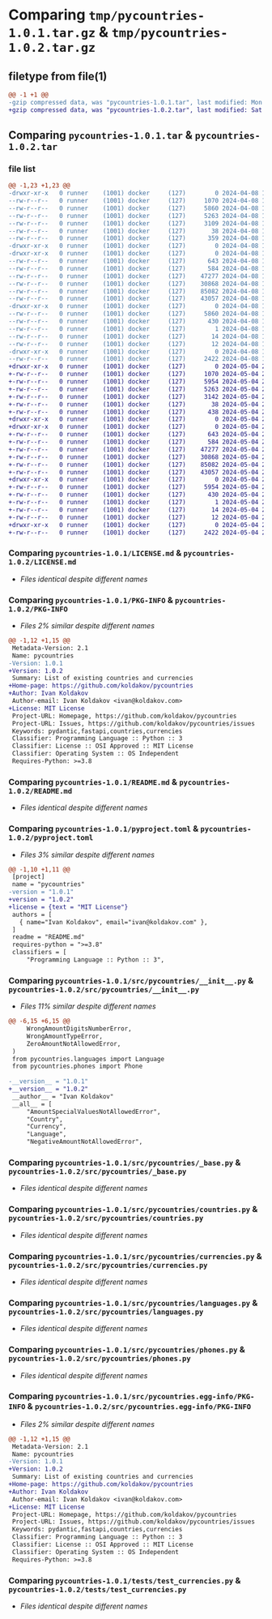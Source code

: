 # Comparing `tmp/pycountries-1.0.1.tar.gz` & `tmp/pycountries-1.0.2.tar.gz`

## filetype from file(1)

```diff
@@ -1 +1 @@
-gzip compressed data, was "pycountries-1.0.1.tar", last modified: Mon Apr  8 19:24:14 2024, max compression
+gzip compressed data, was "pycountries-1.0.2.tar", last modified: Sat May  4 20:50:44 2024, max compression
```

## Comparing `pycountries-1.0.1.tar` & `pycountries-1.0.2.tar`

### file list

```diff
@@ -1,23 +1,23 @@
-drwxr-xr-x   0 runner    (1001) docker     (127)        0 2024-04-08 19:24:14.642955 pycountries-1.0.1/
--rw-r--r--   0 runner    (1001) docker     (127)     1070 2024-04-08 19:24:06.000000 pycountries-1.0.1/LICENSE.md
--rw-r--r--   0 runner    (1001) docker     (127)     5860 2024-04-08 19:24:14.642955 pycountries-1.0.1/PKG-INFO
--rw-r--r--   0 runner    (1001) docker     (127)     5263 2024-04-08 19:24:06.000000 pycountries-1.0.1/README.md
--rw-r--r--   0 runner    (1001) docker     (127)     3109 2024-04-08 19:24:06.000000 pycountries-1.0.1/pyproject.toml
--rw-r--r--   0 runner    (1001) docker     (127)       38 2024-04-08 19:24:14.642955 pycountries-1.0.1/setup.cfg
--rw-r--r--   0 runner    (1001) docker     (127)      359 2024-04-08 19:24:06.000000 pycountries-1.0.1/setup.py
-drwxr-xr-x   0 runner    (1001) docker     (127)        0 2024-04-08 19:24:14.638955 pycountries-1.0.1/src/
-drwxr-xr-x   0 runner    (1001) docker     (127)        0 2024-04-08 19:24:14.642955 pycountries-1.0.1/src/pycountries/
--rw-r--r--   0 runner    (1001) docker     (127)      643 2024-04-08 19:24:06.000000 pycountries-1.0.1/src/pycountries/__init__.py
--rw-r--r--   0 runner    (1001) docker     (127)      584 2024-04-08 19:24:06.000000 pycountries-1.0.1/src/pycountries/_base.py
--rw-r--r--   0 runner    (1001) docker     (127)    47277 2024-04-08 19:24:06.000000 pycountries-1.0.1/src/pycountries/countries.py
--rw-r--r--   0 runner    (1001) docker     (127)    30868 2024-04-08 19:24:06.000000 pycountries-1.0.1/src/pycountries/currencies.py
--rw-r--r--   0 runner    (1001) docker     (127)    85082 2024-04-08 19:24:06.000000 pycountries-1.0.1/src/pycountries/languages.py
--rw-r--r--   0 runner    (1001) docker     (127)    43057 2024-04-08 19:24:06.000000 pycountries-1.0.1/src/pycountries/phones.py
-drwxr-xr-x   0 runner    (1001) docker     (127)        0 2024-04-08 19:24:14.642955 pycountries-1.0.1/src/pycountries.egg-info/
--rw-r--r--   0 runner    (1001) docker     (127)     5860 2024-04-08 19:24:14.000000 pycountries-1.0.1/src/pycountries.egg-info/PKG-INFO
--rw-r--r--   0 runner    (1001) docker     (127)      430 2024-04-08 19:24:14.000000 pycountries-1.0.1/src/pycountries.egg-info/SOURCES.txt
--rw-r--r--   0 runner    (1001) docker     (127)        1 2024-04-08 19:24:14.000000 pycountries-1.0.1/src/pycountries.egg-info/dependency_links.txt
--rw-r--r--   0 runner    (1001) docker     (127)       14 2024-04-08 19:24:14.000000 pycountries-1.0.1/src/pycountries.egg-info/requires.txt
--rw-r--r--   0 runner    (1001) docker     (127)       12 2024-04-08 19:24:14.000000 pycountries-1.0.1/src/pycountries.egg-info/top_level.txt
-drwxr-xr-x   0 runner    (1001) docker     (127)        0 2024-04-08 19:24:14.642955 pycountries-1.0.1/tests/
--rw-r--r--   0 runner    (1001) docker     (127)     2422 2024-04-08 19:24:06.000000 pycountries-1.0.1/tests/test_currencies.py
+drwxr-xr-x   0 runner    (1001) docker     (127)        0 2024-05-04 20:50:44.945775 pycountries-1.0.2/
+-rw-r--r--   0 runner    (1001) docker     (127)     1070 2024-05-04 20:50:39.000000 pycountries-1.0.2/LICENSE.md
+-rw-r--r--   0 runner    (1001) docker     (127)     5954 2024-05-04 20:50:44.945775 pycountries-1.0.2/PKG-INFO
+-rw-r--r--   0 runner    (1001) docker     (127)     5263 2024-05-04 20:50:39.000000 pycountries-1.0.2/README.md
+-rw-r--r--   0 runner    (1001) docker     (127)     3142 2024-05-04 20:50:39.000000 pycountries-1.0.2/pyproject.toml
+-rw-r--r--   0 runner    (1001) docker     (127)       38 2024-05-04 20:50:44.945775 pycountries-1.0.2/setup.cfg
+-rw-r--r--   0 runner    (1001) docker     (127)      438 2024-05-04 20:50:39.000000 pycountries-1.0.2/setup.py
+drwxr-xr-x   0 runner    (1001) docker     (127)        0 2024-05-04 20:50:44.941775 pycountries-1.0.2/src/
+drwxr-xr-x   0 runner    (1001) docker     (127)        0 2024-05-04 20:50:44.941775 pycountries-1.0.2/src/pycountries/
+-rw-r--r--   0 runner    (1001) docker     (127)      643 2024-05-04 20:50:39.000000 pycountries-1.0.2/src/pycountries/__init__.py
+-rw-r--r--   0 runner    (1001) docker     (127)      584 2024-05-04 20:50:39.000000 pycountries-1.0.2/src/pycountries/_base.py
+-rw-r--r--   0 runner    (1001) docker     (127)    47277 2024-05-04 20:50:39.000000 pycountries-1.0.2/src/pycountries/countries.py
+-rw-r--r--   0 runner    (1001) docker     (127)    30868 2024-05-04 20:50:39.000000 pycountries-1.0.2/src/pycountries/currencies.py
+-rw-r--r--   0 runner    (1001) docker     (127)    85082 2024-05-04 20:50:39.000000 pycountries-1.0.2/src/pycountries/languages.py
+-rw-r--r--   0 runner    (1001) docker     (127)    43057 2024-05-04 20:50:39.000000 pycountries-1.0.2/src/pycountries/phones.py
+drwxr-xr-x   0 runner    (1001) docker     (127)        0 2024-05-04 20:50:44.945775 pycountries-1.0.2/src/pycountries.egg-info/
+-rw-r--r--   0 runner    (1001) docker     (127)     5954 2024-05-04 20:50:44.000000 pycountries-1.0.2/src/pycountries.egg-info/PKG-INFO
+-rw-r--r--   0 runner    (1001) docker     (127)      430 2024-05-04 20:50:44.000000 pycountries-1.0.2/src/pycountries.egg-info/SOURCES.txt
+-rw-r--r--   0 runner    (1001) docker     (127)        1 2024-05-04 20:50:44.000000 pycountries-1.0.2/src/pycountries.egg-info/dependency_links.txt
+-rw-r--r--   0 runner    (1001) docker     (127)       14 2024-05-04 20:50:44.000000 pycountries-1.0.2/src/pycountries.egg-info/requires.txt
+-rw-r--r--   0 runner    (1001) docker     (127)       12 2024-05-04 20:50:44.000000 pycountries-1.0.2/src/pycountries.egg-info/top_level.txt
+drwxr-xr-x   0 runner    (1001) docker     (127)        0 2024-05-04 20:50:44.945775 pycountries-1.0.2/tests/
+-rw-r--r--   0 runner    (1001) docker     (127)     2422 2024-05-04 20:50:39.000000 pycountries-1.0.2/tests/test_currencies.py
```

### Comparing `pycountries-1.0.1/LICENSE.md` & `pycountries-1.0.2/LICENSE.md`

 * *Files identical despite different names*

### Comparing `pycountries-1.0.1/PKG-INFO` & `pycountries-1.0.2/PKG-INFO`

 * *Files 2% similar despite different names*

```diff
@@ -1,12 +1,15 @@
 Metadata-Version: 2.1
 Name: pycountries
-Version: 1.0.1
+Version: 1.0.2
 Summary: List of existing countries and currencies
+Home-page: https://github.com/koldakov/pycountries
+Author: Ivan Koldakov
 Author-email: Ivan Koldakov <ivan@koldakov.com>
+License: MIT License
 Project-URL: Homepage, https://github.com/koldakov/pycountries
 Project-URL: Issues, https://github.com/koldakov/pycountries/issues
 Keywords: pydantic,fastapi,countries,currencies
 Classifier: Programming Language :: Python :: 3
 Classifier: License :: OSI Approved :: MIT License
 Classifier: Operating System :: OS Independent
 Requires-Python: >=3.8
```

### Comparing `pycountries-1.0.1/README.md` & `pycountries-1.0.2/README.md`

 * *Files identical despite different names*

### Comparing `pycountries-1.0.1/pyproject.toml` & `pycountries-1.0.2/pyproject.toml`

 * *Files 3% similar despite different names*

```diff
@@ -1,10 +1,11 @@
 [project]
 name = "pycountries"
-version = "1.0.1"
+version = "1.0.2"
+license = {text = "MIT License"}
 authors = [
   { name="Ivan Koldakov", email="ivan@koldakov.com" },
 ]
 readme = "README.md"
 requires-python = ">=3.8"
 classifiers = [
     "Programming Language :: Python :: 3",
```

### Comparing `pycountries-1.0.1/src/pycountries/__init__.py` & `pycountries-1.0.2/src/pycountries/__init__.py`

 * *Files 11% similar despite different names*

```diff
@@ -6,15 +6,15 @@
     WrongAmountDigitsNumberError,
     WrongAmountTypeError,
     ZeroAmountNotAllowedError,
 )
 from pycountries.languages import Language
 from pycountries.phones import Phone
 
-__version__ = "1.0.1"
+__version__ = "1.0.2"
 __author__ = "Ivan Koldakov"
 __all__ = [
     "AmountSpecialValuesNotAllowedError",
     "Country",
     "Currency",
     "Language",
     "NegativeAmountNotAllowedError",
```

### Comparing `pycountries-1.0.1/src/pycountries/_base.py` & `pycountries-1.0.2/src/pycountries/_base.py`

 * *Files identical despite different names*

### Comparing `pycountries-1.0.1/src/pycountries/countries.py` & `pycountries-1.0.2/src/pycountries/countries.py`

 * *Files identical despite different names*

### Comparing `pycountries-1.0.1/src/pycountries/currencies.py` & `pycountries-1.0.2/src/pycountries/currencies.py`

 * *Files identical despite different names*

### Comparing `pycountries-1.0.1/src/pycountries/languages.py` & `pycountries-1.0.2/src/pycountries/languages.py`

 * *Files identical despite different names*

### Comparing `pycountries-1.0.1/src/pycountries/phones.py` & `pycountries-1.0.2/src/pycountries/phones.py`

 * *Files identical despite different names*

### Comparing `pycountries-1.0.1/src/pycountries.egg-info/PKG-INFO` & `pycountries-1.0.2/src/pycountries.egg-info/PKG-INFO`

 * *Files 2% similar despite different names*

```diff
@@ -1,12 +1,15 @@
 Metadata-Version: 2.1
 Name: pycountries
-Version: 1.0.1
+Version: 1.0.2
 Summary: List of existing countries and currencies
+Home-page: https://github.com/koldakov/pycountries
+Author: Ivan Koldakov
 Author-email: Ivan Koldakov <ivan@koldakov.com>
+License: MIT License
 Project-URL: Homepage, https://github.com/koldakov/pycountries
 Project-URL: Issues, https://github.com/koldakov/pycountries/issues
 Keywords: pydantic,fastapi,countries,currencies
 Classifier: Programming Language :: Python :: 3
 Classifier: License :: OSI Approved :: MIT License
 Classifier: Operating System :: OS Independent
 Requires-Python: >=3.8
```

### Comparing `pycountries-1.0.1/tests/test_currencies.py` & `pycountries-1.0.2/tests/test_currencies.py`

 * *Files identical despite different names*

